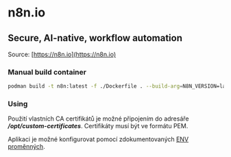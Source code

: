 
# n8n.io

## Secure, AI-native, workflow automation
Source: [https://n8n.io](https://n8n.io)

### Manual build container
```bash
podman build -t n8n:latest -f ./Dockerfile . --build-arg=N8N_VERSION=latest --build-arg=TARGETPLATFORM="linux/arm64"
```

### Using

Použití vlastních CA certifikátů je možné připojením do adresáře ***/opt/custom-certificates***. Certifikáty musí být ve formátu PEM.

Aplikaci je možné konfigurovat pomocí zdokumentovaných [ENV proměnných](https://docs.n8n.io/hosting/configuration/environment-variables/).

